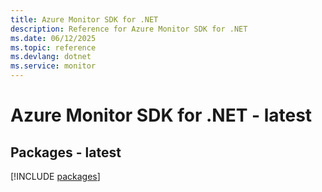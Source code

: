 ```yaml
---
title: Azure Monitor SDK for .NET
description: Reference for Azure Monitor SDK for .NET
ms.date: 06/12/2025
ms.topic: reference
ms.devlang: dotnet
ms.service: monitor
---
```

# Azure Monitor SDK for .NET - latest
## Packages - latest
[!INCLUDE [packages](monitor-index.md)]